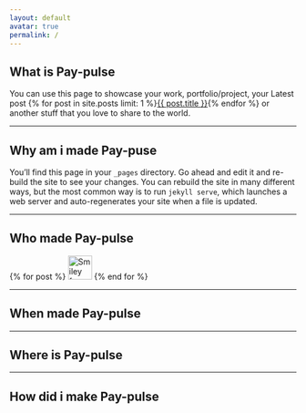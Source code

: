 ```yaml
---
layout: default
avatar: true
permalink: /
---
```

## What is Pay-pulse
You can use this page to showcase your work, portfolio/project, your Latest post {% for post in site.posts limit: 1 %}<a href="{{ post.url | prepend: site.baseurl }}">{{ post.title }}</a>{% endfor %} or another stuff that you love to share to the world.

---

## Why am i made Pay-puse
You’ll find this page in your `_pages` directory. Go ahead and edit it and re-build the site to see your changes. You can rebuild the site in many different ways, but the most common way is to run `jekyll serve`, which launches a web server and auto-regenerates your site when a file is updated.

---
## Who made Pay-pulse
{% for post %}
  <img src="../images/test.jpg" alt="Smiley face" height="42" width="42">
{% end for %}


---
## When made Pay-pulse

---
## Where is Pay-pulse

---
## How did i make Pay-pulse
